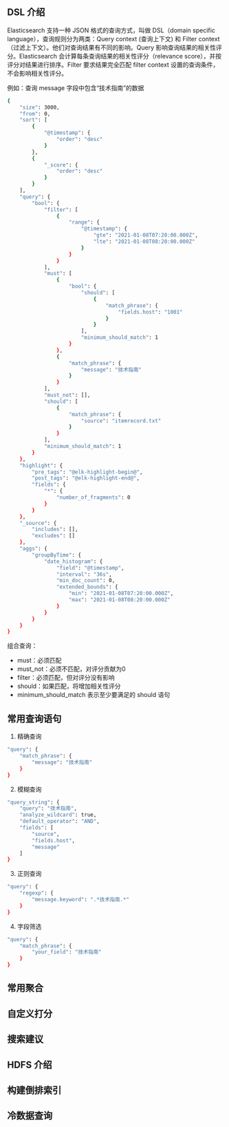 
## DSL 介绍

Elasticsearch 支持一种 JSON 格式的查询方式，叫做 DSL（domain specific language），查询规则分为两类：Query context (查询上下文) 和 Filter context （过滤上下文）。他们对查询结果有不同的影响。Query 影响查询结果的相关性评分。Elasticsearch 会计算每条查询结果的相关性评分（relevance score），并按评分对结果进行排序。Filter 要求结果完全匹配 filter context 设置的查询条件，不会影响相关性评分。


例如：查询 message 字段中包含“技术指南”的数据
```sh
{
    "size": 3000,
    "from": 0,
    "sort": [
        {
            "@timestamp": {
                "order": "desc"
            }
        },
        {
            "_score": {
                "order": "desc"
            }
        }
    ],
    "query": {
        "bool": {
            "filter": [
                {
                    "range": {
                        "@timestamp": {
                            "gte": "2021-01-08T07:20:00.000Z",
                            "lte": "2021-01-08T08:20:00.000Z"
                        }
                    }
                }
            ],
            "must": [
                {
                    "bool": {
                        "should": [
                            {
                                "match_phrase": {
                                    "fields.host": "1001"
                                }
                            }
                        ],
                        "minimum_should_match": 1
                    }
                },
                {
                    "match_phrase": {
                        "message": "技术指南"
                    }
                }
            ],
            "must_not": [],
            "should": [
                {
                    "match_phrase": {
                        "source": "itemrecord.txt"
                    }
                }
            ],
            "minimum_should_match": 1
        }
    },
    "highlight": {
        "pre_tags": "@elk-highlight-begin@",
        "post_tags": "@elk-highlight-end@",
        "fields": {
            "*": {
                "number_of_fragments": 0
            }
        }
    },
    "_source": {
        "includes": [],
        "excludes": []
    },
    "aggs": {
        "groupByTime": {
            "date_histogram": {
                "field": "@timestamp",
                "interval": "36s",
                "min_doc_count": 0,
                "extended_bounds": {
                    "min": "2021-01-08T07:20:00.000Z",
                    "max": "2021-01-08T08:20:00.000Z"
                }
            }
        }
    }
}
```

组合查询：

- must：必须匹配
- must_not：必须不匹配，对评分贡献为0
- filter：必须匹配，但对评分没有影响
- should：如果匹配，将增加相关性评分
- minimum_should_match 表示至少要满足的 should 语句





## 常用查询语句

1. 精确查询

```sh
"query": {
    "match_phrase": {
        "message": "技术指南"
    }
}
```

2. 模糊查询

```sh
"query_string": {
    "query": "技术指南",
    "analyze_wildcard": true,
    "default_operator": "AND",
    "fields": [
        "source",
        "fields.host",
        "message"
    ]
}
```

3. 正则查询

```sh
"query": {
    "regexp": {
        "message.keyword": ".*技术指南.*"
    }
}
```

4. 字段筛选

```sh
"query": {
    "match_phrase": {
        "your_field": "技术指南"
    }
}
```


## 常用聚合



## 自定义打分


## 搜索建议



## HDFS 介绍


## 构建倒排索引


## 冷数据查询


